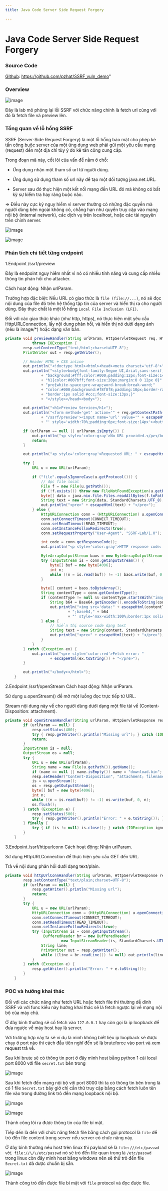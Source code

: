 ```yaml
---
title: Java Code Server Side Request Forgery

---
```


# Java Code Server Side Request Forgery

### Source Code
[Github](/yJjUpe9URCiE0Dqd5HGLZw): https://github.com/pzhat/SSRF_vuln_demo"

### Overview 

![image](https://hackmd.io/_uploads/Sya3cd13gl.png)

Đây là lab mô phỏng lại lỗi SSRF với chức năng chính là fetch url cùng với đó là fetch file và preview lên.

### Tổng quan về lỗ hổng SSRF

SSRF (Server-Side Request Forgery) là một lỗ hổng bảo mật cho phép kẻ tấn công buộc server của một ứng dụng web phải gửi một yêu cầu mạng (request) đến một địa chỉ tùy ý do kẻ tấn công cung cấp.

Trong đoạn mã này, cốt lõi của vấn đề nằm ở chỗ:

- Ứng dụng nhận một tham số url từ người dùng.

- Ứng dụng sử dụng tham số url này để tạo một đối tượng java.net.URL.

- Server sau đó thực hiện một kết nối mạng đến URL đó mà không có bất kỳ sự kiểm tra hay ràng buộc nào.

=> Điều này cực kỳ nguy hiểm vì server thường có những đặc quyền mà người dùng bên ngoài không có, chẳng hạn như quyền truy cập vào mạng nội bộ (internal network), các dịch vụ trên localhost, hoặc các tài nguyên trên chính server.

![image](https://hackmd.io/_uploads/Hy6ypuyhxg.png)

![image](https://hackmd.io/_uploads/B1LcTdJ2xe.png)

### Phân tích chi tiết từng endpoint

1.Endpoint /ssrf/preview

Đây là endpoint nguy hiểm nhất vì nó có nhiều tính năng và cung cấp nhiều thông tin phản hồi cho attacker.

Cách hoạt động:
Nhận urlParam.

Trường hợp đặc biệt: Nếu URL có giao thức là `file (file://...)`, nó sẽ đọc nội dung của file đó trên hệ thống tập tin của server và hiển thị ra cho người dùng. Đây thực chất là một lỗ hổng `Local File Inclusion (LFI)`.

Đối với các giao thức khác (như http, https), nó thực hiện một yêu cầu HttpURLConnection, lấy nội dung phản hồi, và hiển thị nó dưới dạng ảnh (nếu là image/*) hoặc dạng văn bản.

```java
private void previewHandler(String urlParam, HttpServletRequest req, HttpServletResponse resp)
            throws IOException {
        resp.setContentType("text/html;charset=UTF-8");
        PrintWriter out = resp.getWriter();

        // Header HTML + CSS inline
        out.println("<!doctype html><html><head><meta charset='utf-8'>");
        out.println("<style>body{font-family:Segoe UI,Arial,sans-serif;"
                + "background:#fff;color:#000;padding:12px;font-size:14px}"
                + "h1{color:#007bff;font-size:20px;margin:0 0 12px 0}"
                + "pre{white-space:pre-wrap;word-break:break-word;"
                + "color:#000;background:#f8f8f8;padding:10px;border-radius:6px;"
                + "border:1px solid #ccc;font-size:13px;}"
                + "</style></head><body>");

        out.println("<h1>Preview Service</h1>");
        out.println("<form method='get' action='" + req.getContextPath()
                + "/ssrf/preview'><input name='url' value='" + escapeHtml(urlParam)
                + "' style='width:70%;padding:6px;font-size:14px'><button>Fetch</button></form>");

        if (urlParam == null || urlParam.isEmpty()) {
            out.println("<p style='color:gray'>No URL provided.</p></body></html>");
            return;
        }

        out.println("<p style='color:gray'>Requested URL: " + escapeHtml(urlParam) + "</p>");

        try {
            URL u = new URL(urlParam);

            if ("file".equalsIgnoreCase(u.getProtocol())) {
                // đọc file local
                File f = new File(u.getPath());
                if (!f.exists()) throw new FileNotFoundException(u.getPath());
                byte[] data = java.nio.file.Files.readAllBytes(f.toPath());
                String text = new String(data, StandardCharsets.UTF_8);
                out.println("<pre>" + escapeHtml(text) + "</pre>");
            } else {
                HttpURLConnection conn = (HttpURLConnection) u.openConnection();
                conn.setConnectTimeout(CONNECT_TIMEOUT);
                conn.setReadTimeout(READ_TIMEOUT);
                conn.setInstanceFollowRedirects(true);
                conn.setRequestProperty("User-Agent", "SSRF-Lab/1.0");

                int code = conn.getResponseCode();
                out.println("<p style='color:gray'>HTTP response code: " + code + "</p>");

                ByteArrayOutputStream baos = new ByteArrayOutputStream();
                try (InputStream is = conn.getInputStream()) {
                    byte[] buf = new byte[4096];
                    int n;
                    while ((n = is.read(buf)) != -1) baos.write(buf, 0, n);
                }

                byte[] content = baos.toByteArray();
                String contentType = conn.getContentType();
                if (contentType != null && contentType.startsWith("image/")) {
                    String b64 = Base64.getEncoder().encodeToString(content);
                    out.println("<img src='data:" + escapeHtml(contentType)
                            + ";base64," + b64
                            + "' style='max-width:100%;border:1px solid #ccc;border-radius:4px'/>");
                } else {
                    // hiển thị source code dạng text
                    String text = new String(content, StandardCharsets.UTF_8);
                    out.println("<pre>" + escapeHtml(text) + "</pre>");
                }
            }
        } catch (Exception ex) {
            out.println("<pre style='color:red'>Fetch error: "
                    + escapeHtml(ex.toString()) + "</pre>");
        }

        out.println("</body></html>");
    }
```

2.Endpoint /ssrf/openStream
Cách hoạt động:
Nhận urlParam.

Sử dụng u.openStream() để mở một luồng đọc trực tiếp từ URL.

Stream nội dung này về cho người dùng dưới dạng một file tải về (Content-Disposition: attachment).

```java 
private void openStreamHandler(String urlParam, HttpServletResponse resp) {
        if (urlParam == null) {
            resp.setStatus(400);
            try { resp.getWriter().println("Missing url"); } catch (IOException ignored) {}
            return;
        }
        InputStream is = null;
        OutputStream os = null;
        try {
            URL u = new URL(urlParam);
            String name = new File(u.getPath()).getName();
            if (name == null || name.isEmpty()) name = "download.bin";
            resp.setHeader("Content-Disposition", "attachment; filename=\"" + name + "\"");
            is = u.openStream();
            os = resp.getOutputStream();
            byte[] buf = new byte[4096];
            int n;
            while ((n = is.read(buf)) != -1) os.write(buf, 0, n);
            os.flush();
        } catch (Exception e) {
            resp.setStatus(500);
            try { resp.getWriter().println("Error: " + e.toString()); } catch (IOException ignored) {}
        } finally {
            try { if (is != null) is.close(); } catch (IOException ignored) {}
        }
    }
```

3.Endpoint /ssrf/httpurlconn
Cách hoạt động:
Nhận urlParam.

Sử dụng HttpURLConnection để thực hiện yêu cầu GET đến URL.

Trả về nội dung phản hồi dưới dạng text/plain.

```java 
private void httpUrlConnHandler(String urlParam, HttpServletResponse resp) throws IOException {
        resp.setContentType("text/plain;charset=UTF-8");
        if (urlParam == null) {
            resp.getWriter().println("Missing url");
            return;
        }
        try {
            URL u = new URL(urlParam);
            HttpURLConnection conn = (HttpURLConnection) u.openConnection();
            conn.setConnectTimeout(CONNECT_TIMEOUT);
            conn.setReadTimeout(READ_TIMEOUT);
            conn.setInstanceFollowRedirects(true);
            try (InputStream is = conn.getInputStream();
                 BufferedReader br = new BufferedReader(
                         new InputStreamReader(is, StandardCharsets.UTF_8))) {
                String line;
                PrintWriter out = resp.getWriter();
                while ((line = br.readLine()) != null) out.println(line);
            }
        } catch (Exception e) {
            resp.getWriter().println("Error: " + e.toString());
        }
    }

```

### POC và hướng khai thác

Đối với các chức năng như fetch URL hoặc fetch file thì thường dễ dính SSRF và với func kiểu này hướng khai thác sẽ là fetch ngược lại về mạng nội bộ của máy chủ.

Ở đây bình thường sẽ cố fetch vào `127.0.0.1` hay còn gọi là ip loopback để đưa ngược về máy host hay là server.

Với trường hợp này ta sẽ ví dụ là mình không biết liệu ip loopback sẽ được chạy ở port nào thì cách đầu tiên nghĩ đến sẽ là bruteforce vào port và xem request trả về.

Sau khi brute sẽ có thông tin port ở đây mình host bằng python 1 cái local port 8000 với file `secret.txt` bên trong

![image](https://hackmd.io/_uploads/ByYNXYk3ex.png)

Sau khi fetch đến mạng nội bộ với port 8000 thì ta có thông tin bên trong là có 1 file `Secret.txt` bây giờ chỉ cần thử truy cập bằng cách fetch luôn tên file vào trong đường link trỏ đến mạng loopback nội bộ.

![image](https://hackmd.io/_uploads/SJhBNKy3xl.png)

![image](https://hackmd.io/_uploads/BJ1CdKynel.png)


Thành công lôi ra được thông tin của file bí mật.

Tiếp đến là đến với chức năng fetch file bằng cách gọi protocol là `file` để trỏ đến file content trong server nếu server có chức năng này.

Ở đây bình thường nếu host trên linux thì payload sẽ là `file:///etc/passwd với
file://\/\/etc/passwd` nó sẽ trỏ đến file quan trọng là `/etc/passwd` trong linux còn đây mình host bằng windows nên sẽ thử trỏ đến file `Secret.txt` đã được chuẩn bị sẵn.

![image](https://hackmd.io/_uploads/Sk5sHtyhle.png)

Thành công trỏ đến được file bí mật với `file` protocol và đọc được file.